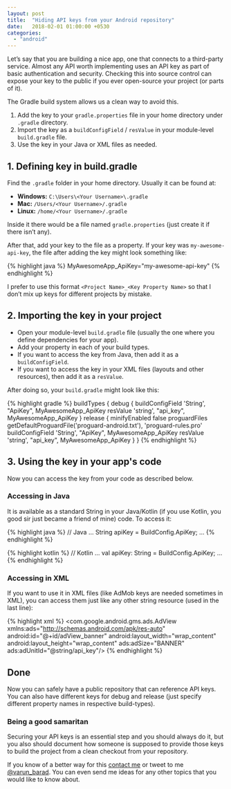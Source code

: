 ```yaml
---
layout: post
title:  "Hiding API keys from your Android repository"
date:   2018-02-01 01:00:00 +0530
categories: 
  - "android"
---
```

Let’s say that you are building a nice app, one that connects to a third-party service. Almost any API worth implementing uses an API key as part of basic authentication and security. Checking this into source control can expose your key to the public if you ever open-source your project (or parts of it).

The Gradle build system allows us a clean way to avoid this.

1. Add the key to your `gradle.properties` file in your home directory under `.gradle` directory.
2. Import the key as a `buildConfigField` / `resValue` in your module-level `build.gradle` file.
3. Use the key in your Java or XML files as needed.

## 1. Defining key in build.gradle

Find the `.gradle` folder in your home directory. Usually it can be found at:

- **Windows:** `C:\Users\<Your Username>\.gradle`
- **Mac:** `/Users/<Your Username>/.gradle`
- **Linux:** `/home/<Your Username>/.gradle`

Inside it there would be a file named `gradle.properties` (just create it if there isn’t any).

After that, add your key to the file as a property. If your key was `my-awesome-api-key`, the file after adding the key might look something like:

{% highlight java %}
MyAwesomeApp_ApiKey="my-awesome-api-key"
{% endhighlight %}

I prefer to use this format `<Project Name>_<Key Property Name>` so that I don’t mix up keys for different projects by mistake.

## 2. Importing the key in your project

- Open your module-level `build.gradle` file (usually the one where you define dependencies for your app).
- Add your property in each of your build types.
- If you want to access the key from Java, then add it as a `buildConfigField`.
- If you want to access the key in your XML files (layouts and other resources), then add it as a `resValue`.

After doing so, your `build.gradle` might look like this:

{% highlight gradle %}
buildTypes {
  debug {
    buildConfigField 'String', "ApiKey", MyAwesomeApp_ApiKey
    resValue 'string', "api_key", MyAwesomeApp_ApiKey
  }
  release {
    minifyEnabled false
    proguardFiles getDefaultProguardFile('proguard-android.txt'), 'proguard-rules.pro'
    buildConfigField 'String', "ApiKey", MyAwesomeApp_ApiKey
    resValue 'string', "api_key", MyAwesomeApp_ApiKey
  }
}
{% endhighlight %}

## 3. Using the key in your app's code

Now you can access the key from your code as described below.

### Accessing in Java

It is available as a standard String in your Java/Kotlin (if you use Kotlin, you good sir just became a friend of mine) code. To access it:

{% highlight java %}
// Java
...
String apiKey = BuildConfig.ApiKey;
...
{% endhighlight %}

{% highlight kotlin %}
// Kotlin
...
val apiKey: String = BuildConfig.ApiKey;
...
{% endhighlight %}

### Accessing in XML

If you want to use it in XML files (like AdMob keys are needed sometimes in XML), you can access them just like any other string resource (used in the last line):

{% highlight xml %}
<com.google.android.gms.ads.AdView
  xmlns:ads="http://schemas.android.com/apk/res-auto"
  android:id="@+id/adView_banner"
  android:layout_width="wrap_content"
  android:layout_height="wrap_content"
  ads:adSize="BANNER"
  ads:adUnitId="@string/api_key"/>
{% endhighlight %}

## Done

Now you can safely have a public repository that can reference API keys. You can also have different keys for debug and release (just specify different property names in respective build-types).

### Being a good samaritan

Securing your API keys is an essential step and you should always do it, but you also should document how someone is supposed to provide those keys to build the project from a clean checkout from your repository.

If you know of a better way for this [contact me][varun-contact] or tweet to me [@varun_barad][varun-twitter]. You can even send me ideas for any other topics that you would like to know about.

[varun-contact]: https://varunbarad.com/contact
[varun-twitter]: https://twitter.com/varun_barad
